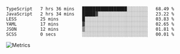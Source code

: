 <!--START_SECTION:waka-->

```text
TypeScript   7 hrs 36 mins   █████████████████░░░░░░░░   68.49 %
JavaScript   2 hrs 34 mins   █████▓░░░░░░░░░░░░░░░░░░░   23.22 %
LESS         25 mins         █░░░░░░░░░░░░░░░░░░░░░░░░   03.83 %
YAML         17 mins         ▓░░░░░░░░░░░░░░░░░░░░░░░░   02.65 %
JSON         12 mins         ▒░░░░░░░░░░░░░░░░░░░░░░░░   01.81 %
SCSS         0 secs          ░░░░░░░░░░░░░░░░░░░░░░░░░   00.01 %
```

<!--END_SECTION:waka-->

![Metrics](https://metrics.lecoq.io/TachibanaKimika?template=classic&base.activity=0&base.community=0&base.repositories=0&languages=1&isocalendar=1&isocalendar.duration=half-year&languages.limit=8&languages.sections=most-used&languages.colors=github&languages.threshold=0%25&languages.indepth=false&languages.recent.load=300&languages.recent.days=14&config.timezone=Asia%2FShanghai)
